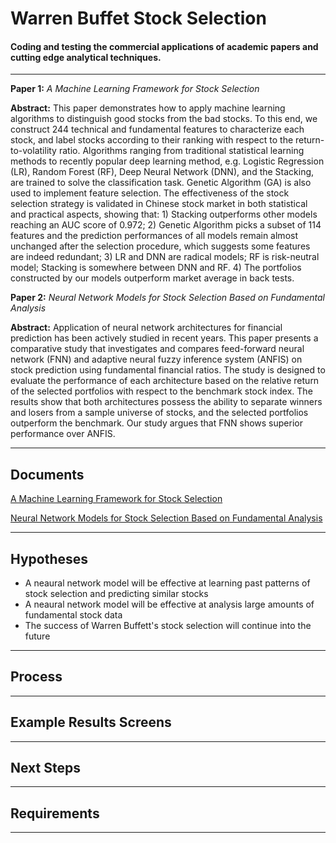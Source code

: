 ﻿Warren Buffet Stock Selection
===================


#### Coding and testing the commercial applications of academic papers and cutting edge analytical techniques.
------------------------------------------------------------------------

**Paper 1:** *A Machine Learning Framework for Stock Selection*

**Abstract:** This paper demonstrates how to apply machine learning algorithms to distinguish good stocks from the bad stocks. To this end, we construct 244 technical and fundamental features to characterize each stock, and label stocks according to their ranking with respect to the return-to-volatility ratio. Algorithms ranging from traditional statistical learning methods to recently popular deep learning method, e.g. Logistic Regression (LR), Random Forest (RF), Deep Neural Network (DNN), and the Stacking, are trained to solve the classification task. Genetic Algorithm (GA) is also used to implement feature selection. The effectiveness of the stock selection strategy is validated in Chinese stock market in both statistical and practical aspects, showing that: 1) Stacking outperforms other models reaching an AUC score of 0.972; 2) Genetic Algorithm picks a subset of 114 features and the prediction performances of all models remain almost unchanged after the selection procedure, which suggests some features are indeed redundant; 3) LR and DNN are radical models; RF is risk-neutral model; Stacking is somewhere between DNN and RF. 4) The portfolios constructed by our models outperform market average in back tests.

**Paper 2:** *Neural Network Models for Stock Selection Based on Fundamental Analysis*

**Abstract:** Application of neural network architectures for financial prediction has been actively studied in recent years. This paper presents a comparative study that investigates and compares feed-forward neural network (FNN) and adaptive neural fuzzy inference system (ANFIS) on stock prediction using fundamental financial ratios. The study is designed to evaluate the performance of each architecture based on the relative return of the selected portfolios with respect to the benchmark stock index. The results show that both architectures possess the ability to separate winners and losers from a sample universe of stocks, and the selected portfolios outperform the benchmark. Our study argues that FNN shows superior performance over ANFIS.

----------


Documents
-------------

[A Machine Learning Framework for Stock Selection](https://arxiv.org/pdf/1806.01743.pdf)

[Neural Network Models for Stock Selection Based on Fundamental Analysis](https://arxiv.org/ftp/arxiv/papers/1906/1906.05327.pdf)


----------


Hypotheses
-------------------
 - A neaural network model will be effective at learning past patterns of stock selection and predicting similar stocks
 - A neaural network model will be effective at analysis large amounts of fundamental stock data
 - The success of Warren Buffett's stock selection will continue into the future

----------

Process
-------------


----------


Example Results Screens
--------------------

----------

Next Steps
--------------------
----------

Requirements
--------------------
----------

